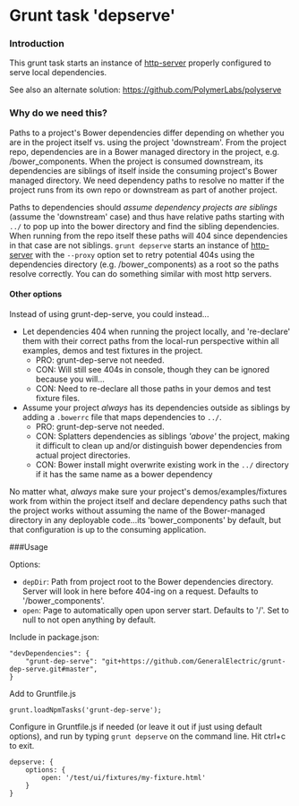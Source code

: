 Grunt task 'depserve'
===============

### Introduction

This grunt task starts an instance of [http-server](https://github.com/nodeapps/http-server) properly configured to serve
local dependencies.

See also an alternate solution: https://github.com/PolymerLabs/polyserve


### Why do we need this?

Paths to a project's Bower dependencies differ depending on whether you are in the project itself vs. using the project
'downstream'. From the project repo, dependencies are in a Bower managed directory in the project, e.g. /bower_components.
When the project is consumed downstream, its dependencies are siblings of itself inside the consuming project's Bower
managed directory. We need dependency paths to resolve no matter if the project runs from its own repo or downstream as
part of another project.

Paths to dependencies should _assume dependency projects are siblings_ (assume the 'downstream' case) and thus have relative paths starting with `../`
to pop up into the bower directory and find the sibling dependencies. When running from the repo itself these paths will
404 since dependencies in that case are not siblings.  `grunt depserve` starts an instance of [http-server](https://github.com/nodeapps/http-server)
with the `--proxy` option set to retry potential 404s using the dependencies directory (e.g. /bower_components) as a root
so the paths resolve correctly. You can do something similar with most http servers.

#### Other options

Instead of using grunt-dep-serve, you could instead...

* Let dependencies 404 when running the project locally, and 're-declare' them with their correct paths from the local-run
perspective within all examples, demos and test fixtures in the project.
    * PRO: grunt-dep-serve not needed.
    * CON: Will still see 404s in console, though they can be ignored because you will...
    * CON: Need to re-declare all those paths in your demos and test fixture files.
* Assume your project _always_ has its dependencies outside as siblings by adding a `.bowerrc` file that maps dependencies
to `../`.
    * PRO: grunt-dep-serve not needed.
    * CON: Splatters dependencies as siblings _'above'_ the project, making it difficult to clean up and/or distinguish bower dependencies from actual project directories.
    * CON: Bower install might overwrite existing work in the `../` directory if it has the same name as a bower dependency

No matter what, _always_ make sure your project's demos/examples/fixtures work from within the project itself and declare
dependency paths such that the project works without assuming the name of the Bower-managed directory in any deployable
code...its 'bower_components' by default, but that configuration is up to the consuming application.

###Usage

Options:

* `depDir`: Path from project root to the Bower dependencies directory. Server will look in here before 404-ing on a request. Defaults to '/bower_components'.
* `open`: Page to automatically open upon server start. Defaults to '/'. Set to null to not open anything by default.

Include in package.json:

```
"devDependencies": {
    "grunt-dep-serve": "git+https://github.com/GeneralElectric/grunt-dep-serve.git#master",
}
```

Add to Gruntfile.js

```
grunt.loadNpmTasks('grunt-dep-serve');
```

Configure in Gruntfile.js if needed (or leave it out if just using default options), and run by typing `grunt depserve` on the command line.
Hit ctrl+c to exit.

```
depserve: {
    options: {
        open: '/test/ui/fixtures/my-fixture.html'
    }
}
```
